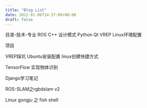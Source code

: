 ```yaml
---
title: "Blog List"
date: 2022-01-06T14:57:00+08:00
draft: false
---
```


目录-技术-专业
ROS
C++ 设计模式
Python
Qt
VREP
Linux环境配置

项目



VREP踩坑
Ubuntu安装配置
linux创建快捷方式

TensorFlow 实现物体识别

Django学习笔记

ROS-SLAM之rgbdslam v2

Linux gongju 之 fish shell

